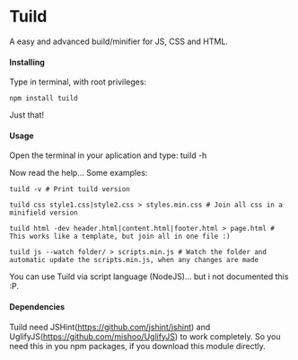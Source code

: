 # Tuild
A easy and advanced build/minifier for JS, CSS and HTML.

#### Installing

Type in terminal, with root privileges:

	npm install tuild

Just that!

#### Usage
Open the terminal in your aplication and type:
	tuild -h
	
Now read the help... Some examples:

	tuild -v # Print tuild version
	
	tuild css style1.css|style2.css > styles.min.css # Join all css in a minifield version
	
	tuild html -dev header.html|content.html|footer.html > page.html # This works like a template, but join all in one file :)
	
	tuild js --watch folder/ > scripts.min.js # Watch the folder and automatic update the scripts.min.js, when any changes are made

You can use Tuild via script language (NodeJS)... but i not documented this :P.
	
#### Dependencies

Tuild need JSHint(<https://github.com/jshint/jshint>) and UglifyJS(<https://github.com/mishoo/UglifyJS>) to work completely. So you need this in you npm packages, if you download this module directly.